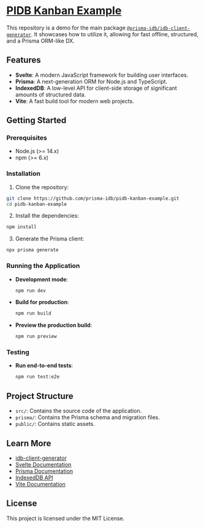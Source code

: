 # [PIDB Kanban Example](https://prisma-idb.github.io/pidb-kanban-example/)

This repository is a demo for the main package [`@prisma-idb/idb-client-generator`](https://www.npmjs.com/package/@prisma-idb/idb-client-generator). It showcases how to utilize it, allowing for fast offline, structured, and a Prisma ORM-like DX.

## Features

- **Svelte**: A modern JavaScript framework for building user interfaces.
- **Prisma**: A next-generation ORM for Node.js and TypeScript.
- **IndexedDB**: A low-level API for client-side storage of significant amounts of structured data.
- **Vite**: A fast build tool for modern web projects.

## Getting Started

### Prerequisites

- Node.js (>= 14.x)
- npm (>= 6.x)

### Installation

1. Clone the repository:

  ```sh
  git clone https://github.com/prisma-idb/pidb-kanban-example.git
  cd pidb-kanban-example
  ```

2. Install the dependencies:

  ```sh
  npm install
  ```

3. Generate the Prisma client:

  ```sh
  npx prisma generate
  ```

### Running the Application

- **Development mode**:

  ```sh
  npm run dev
  ```

- **Build for production**:

  ```sh
  npm run build
  ```

- **Preview the production build**:

  ```sh
  npm run preview
  ```

### Testing

- **Run end-to-end tests**:

  ```sh
  npm run test:e2e
  ```

## Project Structure

- `src/`: Contains the source code of the application.
- `prisma/`: Contains the Prisma schema and migration files.
- `public/`: Contains static assets.

## Learn More

- [idb-client-generator](https://github.com/prisma-idb/idb-client-generator)
- [Svelte Documentation](https://svelte.dev/docs)
- [Prisma Documentation](https://www.prisma.io/docs)
- [IndexedDB API](https://developer.mozilla.org/en-US/docs/Web/API/IndexedDB_API)
- [Vite Documentation](https://vitejs.dev/guide/)

## License

This project is licensed under the MIT License.
